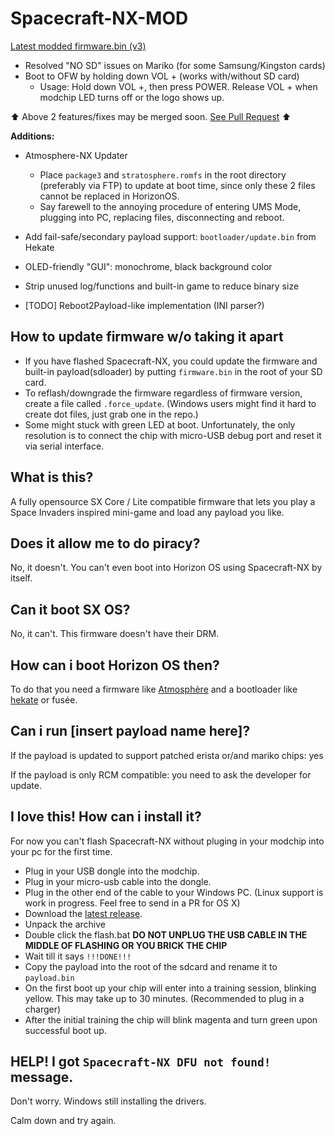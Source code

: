 # Spacecraft-NX-MOD

[Latest modded firmware.bin (v3)](https://github.com/KazushiMe/Spacecraft-NX/raw/master/firmware/firmware.bin)

- Resolved "NO SD" issues on Mariko (for some Samsung/Kingston cards)
- Boot to OFW by holding down VOL + (works with/without SD card)
  - Usage: Hold down VOL +, then press POWER. Release VOL + when modchip LED turns off or the logo shows up.

⬆️ Above 2 features/fixes may be merged soon. [See Pull Request](https://github.com/Spacecraft-NX/sdloader/pull/2) ⬆️

**Additions:**

- Atmosphere-NX Updater
  - Place `package3` and `stratosphere.romfs` in the root directory (preferably via FTP) to update at boot time, since only these 2 files cannot be replaced in HorizonOS.
  - Say farewell to the annoying procedure of entering UMS Mode, plugging into PC, replacing files, disconnecting and reboot.
- Add fail-safe/secondary payload support: `bootloader/update.bin` from Hekate
- OLED-friendly "GUI": monochrome, black background color
- Strip unused log/functions and built-in game to reduce binary size

- [TODO] Reboot2Payload-like implementation (INI parser?)

## How to update firmware w/o taking it apart

- If you have flashed Spacecraft-NX, you could update the firmware and built-in payload(sdloader) by putting `firmware.bin` in the root of your SD card.
- To reflash/downgrade the firmware regardless of firmware version, create a file called `.force_update`. (Windows users might find it hard to create dot files, just grab one in the repo.)
- Some might stuck with green LED at boot. Unfortunately, the only resolution is to connect the chip with micro-USB debug port and reset it via serial interface.



## What is this?

A fully opensource SX Core / Lite compatible firmware that lets you play a Space Invaders inspired mini-game and load any payload you like.

## Does it allow me to do piracy?
No, it doesn't. You can't even boot into Horizon OS using Spacecraft-NX by itself.

## Can it boot SX OS?
No, it can't. This firmware doesn't have their DRM.

## How can i boot Horizon OS then?
To do that you need a firmware like [Atmosphère](https://github.com/Atmosphere-NX) and a bootloader like [hekate](https://github.com/CTCaer/hekate) or fusée.

## Can i run [insert payload name here]?
If the payload is updated to support patched erista or/and mariko chips: yes

If the payload is only RCM compatible: you need to ask the developer for update.

## I love this! How can i install it?
For now you can't flash Spacecraft-NX without pluging in your modchip into your pc for the first time.
* Plug in your USB dongle into the modchip.
* Plug in your micro-usb cable into the dongle.
* Plug in the other end of the cable to your Windows PC. (Linux support is work in progress. Feel free to send in a PR for OS X)
* Download the [latest release](https://github.com/Spacecraft-NX/firmware/releases).
* Unpack the archive
* Double click the flash.bat __DO NOT UNPLUG THE USB CABLE IN THE MIDDLE OF FLASHING OR YOU BRICK THE CHIP__
* Wait till it says `!!!DONE!!!`
* Copy the payload into the root of the sdcard and rename it to `payload.bin`
* On the first boot up your chip will enter into a training session, blinking yellow. This may take up to 30 minutes. (Recommended to plug in a charger)
* After the initial training the chip will blink magenta and turn green upon successful boot up.

## HELP! I got `Spacecraft-NX DFU not found!` message. 
Don't worry. Windows still installing the drivers.

Calm down and try again.
